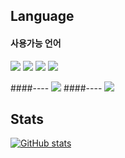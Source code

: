 ## Language

#### 사용가능 언어
<img src="https://img.shields.io/badge/typescript-0090ff?style=for-the-badge&logo=typescript&logoColor=fff"/> <img src="https://img.shields.io/badge/java-%23ED8B00.svg?style=for-the-badge&logo=java&logoColor=white"/> <img src="https://img.shields.io/badge/kotlin-%237F52FF.svg?style=for-the-badge&logo=kotlin&logoColor=white"/> <img src="https://img.shields.io/badge/python-3670A0?style=for-the-badge&logo=python&logoColor=ffdd54"/>


####----
<img src="https://img.shields.io/badge/Windows-0078D6?style=for-the-badge&logo=windows&logoColor=white"/>
####----
<img src="https://img.shields.io/badge/Discord-%237289DA.svg?style=for-the-badge&logo=discord&logoColor=white"/>

## Stats
[![GitHub stats](https://github-readme-stats.vercel.app/api?username=reman8683&bg_color=232323&text_color=FFFFFF&locale=kr)](https://github.com/anuraghazra/github-readme-stats)
